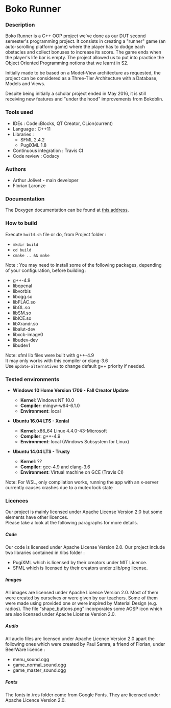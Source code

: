 # Boko Runner #


### Description ###

Boko Runner is a C++ OOP project we've done as our DUT second semester's programming project.
It consists in creating a "runner" game (an auto-scrolling platform game) where the player 
has to dodge each obstacles and collect bonuses to increase its score. The game ends when the player's life bar is empty.
The project allowed us to put into practice the Object Oriented Programming notions that we learnt in S2.

Initially made to be based on a Model-View architecture as requested, the project can be considered as 
a Three-Tier Architecture with a Database, Models and Views. 

Despite being initially a scholar project ended in May 2016, it is still receiving new features 
and "under the hood" improvements from Bokoblin.


### Tools used ###

* IDEs : Code::Blocks, QT Creator, CLion(current)
* Language : C++11
* Libraries : 
    * SFML 2.4.2
    * PugiXML 1.8
* Continuous integration : Travis CI
* Code review : Codacy


### Authors ###

* Arthur Jolivet - main developer
* Florian Laronze


### Documentation ###

The Doxygen documentation can be found at 
[this address](https://bokoblin.github.io/DUTS2-POO-ProjetRunner/).


### How to build ###

Execute `build.sh` file or do, from Project folder :
  - `mkdir build`
  - `cd build`
  - `cmake .. && make`
  
Note : You may need to install some of the following packages, depending of your configuration, before building : <br>
- g++-4.9
- libopenal
- libvorbis
- libogg.so
- libFLAC.so
- libGL.so
- libSM.so
- libICE.so
- libXrandr.so
- libalut-dev
- libxcb-image0
- libudev-dev
- libudev1

Note: sfml lib files were built with g++-4.9 <br>
It may only works with this compiler or clang-3.6<br>
Use `update-alternatives` to change default g++ priority if needed.


### Tested environments ###

- **Windows 10 Home Version 1709 - Fall Creator Update**
	- **Kernel**: Windows NT 10.0
	- **Compiler**: mingw-w64-6.1.0
	- **Environment**: local
	
- **Ubuntu 16.04 LTS - Xenial**
	- **Kernel**: x86_64 Linux 4.4.0-43-Microsoft
	- **Compiler**: g++-4.9
	- **Environment**: local (Windows Subsystem for Linux)
	
- **Ubuntu 14.04 LTS - Trusty**
	- **Kernel**: ??
	- **Compiler**: gcc-4.9 and clang-3.6
	- **Environment**: Virtual machine on GCE (Travis CI)

Note: For WSL, only compilation works, running the app with an x-server 
currently causes crashes due to a mutex lock state


### Licences ###

Our project is mainly licensed under Apache License Version 2.0 but some elements have other licences.<br>
Please take a look at the following paragraphs for more details.


##### Code #####

Our code is licensed under Apache License Version 2.0.
Our project include two libraries contained in /libs folder : 
* PugiXML which is licensed by their creators under MIT Licence.
* SFML which is licensed by their creators under zlib/png license.


##### Images #####

All images are licensed under Apache Licence Version 2.0.
Most of them were created by ourselves or were given by our teachers.
Some of them were made using provided one or were inspired by Material Design (e.g. radios).
The file "shape_buttons.png" incorporates some AOSP icon which are also licensed under Apache License Version 2.0.


##### Audio #####

All audio files are licensed under Apache Licence Version 2.0 apart the following ones which were created by Paul Samra, 
a friend of Florian, under BeerWare licence :
- menu_sound.ogg
- game_normal_sound.ogg
- game_master_sound.ogg


##### Fonts #####

The fonts in /res folder come from Google Fonts. They are licensed under Apache Licence Version 2.0.